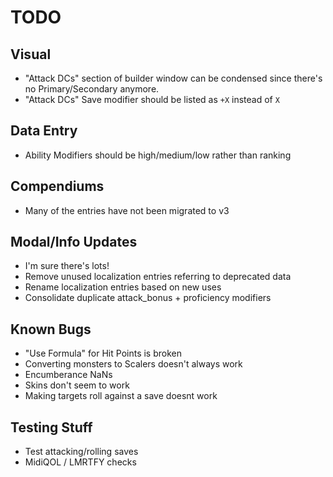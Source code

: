 # TODO

## Visual

* "Attack DCs" section of builder window can be condensed since there's no Primary/Secondary anymore.
* "Attack DCs" Save modifier should be listed as `+X` instead of `X`

## Data Entry

* Ability Modifiers should be high/medium/low rather than ranking

## Compendiums

* Many of the entries have not been migrated to v3 

## Modal/Info Updates

* I'm sure there's lots!
* Remove unused localization entries referring to deprecated data
* Rename localization entries based on new uses
* Consolidate duplicate attack_bonus + proficiency modifiers

## Known Bugs

* "Use Formula" for Hit Points is broken
* Converting monsters to Scalers doesn't always work
* Encumberance NaNs
* Skins don't seem to work
* Making targets roll against a save doesnt work

## Testing Stuff
* Test attacking/rolling saves
* MidiQOL / LMRTFY checks
